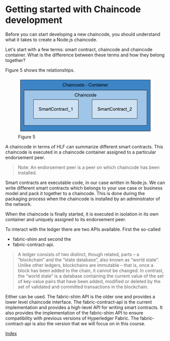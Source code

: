 # Getting started with Chaincode development

Before you can start developing a new chaincode, you should understand what it takes to create a Node.js chaincode.

Let's start with a few terms: smart contract, chaincode and chaincode container. What is the difference between these terms and how they belong together?

Figure 5 shows the relationships.

<figure class="image">
  <img src="img/05-chaincode-01.png" alt="Releationship SmartContract, Chaincode and Chaincode Container">
  <figcaption>Figure 5</figcaption>
</figure>

A chaincode in terms of HLF can summarize different smart contracts. This chaincode is executed in a chaincode container assigned to a particular endorsement peer.

>Note: An endorsement peer is a peer on which chaincode has been installed.

Smart contracts are executable code, in our case written in Node.js. We can write different smart contracts which belongs to your use case or business model and pack it together to a chaincode. This is done during the packaging process when the chaincode is installed by an administrator of the network.

When the chaincode is finally started, it is executed in isolation in its own container and uniquely assigned to its endorsement peer.

To interact with the ledger there are two APIs available. First the so-called 

- fabric-shim and second the 
- fabric-contract-api.

>A ledger consists of two distinct, though related, parts – a “blockchain” and the “state database”, also known as “world state”. Unlike other ledgers, blockchains are immutable – that is, once a block has been added to the chain, it cannot be changed. In contrast, the “world state” is a database containing the current value of the set of key-value pairs that have been added, modified or deleted by the set of validated and committed transactions in the blockchain.

Either can be used. The fabric-shim API is the older one and provides a lower level chaincode interface. The fabric-contract-api is the current implementation and provides a high-level API for writing smart contracts. It also provides the implementation of the fabric-shim API to ensure compatibility with previous versions of Hyperledger Fabric. The fabric-contract-api is also the version that we will focus on in this course.

[Index](./index.md)